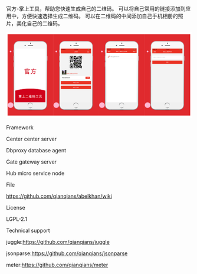 官方-掌上工具，帮助您快速生成自己的二维码。
可以将自己常用的链接添加到应用中，方便快速选择生成二维码。
可以在二维码的中间添加自己手机相册的照片，美化自己的二维码。

![image](https://github.com/qrcodetool/-/blob/master/app.png)

Framework

Center center server

Dbproxy database agent

Gate gateway server

Hub micro service node

File

https://github.com/qianqians/abelkhan/wiki

License

LGPL-2.1

Technical support

juggle:https://github.com/qianqians/juggle

jsonparse:https://github.com/qianqians/jsonparse

meter:https://github.com/qianqians/meter
